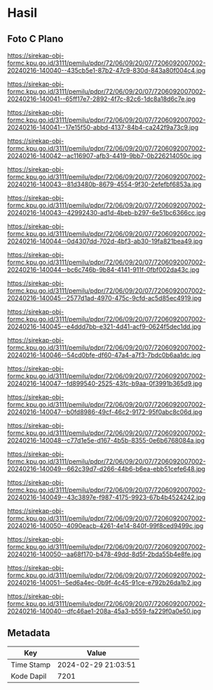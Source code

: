 # Hasil

## Foto C Plano

https://sirekap-obj-formc.kpu.go.id/3111/pemilu/pdpr/72/06/09/20/07/7206092007002-20240216-140040--435cb5e1-87b2-47c9-830d-843a80f004c4.jpg

https://sirekap-obj-formc.kpu.go.id/3111/pemilu/pdpr/72/06/09/20/07/7206092007002-20240216-140041--65ff17e7-2892-4f7c-82c6-1dc8a18d6c7e.jpg

https://sirekap-obj-formc.kpu.go.id/3111/pemilu/pdpr/72/06/09/20/07/7206092007002-20240216-140041--17e15f50-abbd-4137-84b4-ca242f9a73c9.jpg

https://sirekap-obj-formc.kpu.go.id/3111/pemilu/pdpr/72/06/09/20/07/7206092007002-20240216-140042--ac116907-afb3-4419-9bb7-0b226214050c.jpg

https://sirekap-obj-formc.kpu.go.id/3111/pemilu/pdpr/72/06/09/20/07/7206092007002-20240216-140043--81d3480b-8679-4554-9f30-2efefbf6853a.jpg

https://sirekap-obj-formc.kpu.go.id/3111/pemilu/pdpr/72/06/09/20/07/7206092007002-20240216-140043--42992430-ad1d-4beb-b297-6e51bc6366cc.jpg

https://sirekap-obj-formc.kpu.go.id/3111/pemilu/pdpr/72/06/09/20/07/7206092007002-20240216-140044--0d4307dd-702d-4bf3-ab30-19fa821bea49.jpg

https://sirekap-obj-formc.kpu.go.id/3111/pemilu/pdpr/72/06/09/20/07/7206092007002-20240216-140044--bc6c746b-9b84-4141-911f-0fbf002da43c.jpg

https://sirekap-obj-formc.kpu.go.id/3111/pemilu/pdpr/72/06/09/20/07/7206092007002-20240216-140045--2577d1ad-4970-475c-9cfd-ac5d85ec4919.jpg

https://sirekap-obj-formc.kpu.go.id/3111/pemilu/pdpr/72/06/09/20/07/7206092007002-20240216-140045--e4ddd7bb-e321-4d41-acf9-0624f5dec1dd.jpg

https://sirekap-obj-formc.kpu.go.id/3111/pemilu/pdpr/72/06/09/20/07/7206092007002-20240216-140046--54cd0bfe-df60-47a4-a7f3-7bdc0b6aa1dc.jpg

https://sirekap-obj-formc.kpu.go.id/3111/pemilu/pdpr/72/06/09/20/07/7206092007002-20240216-140047--fd899540-2525-43fc-b9aa-0f3991b365d9.jpg

https://sirekap-obj-formc.kpu.go.id/3111/pemilu/pdpr/72/06/09/20/07/7206092007002-20240216-140047--b0fd8986-49cf-46c2-9172-95f0abc8c06d.jpg

https://sirekap-obj-formc.kpu.go.id/3111/pemilu/pdpr/72/06/09/20/07/7206092007002-20240216-140048--c77d1e5e-d167-4b5b-8355-0e6b6768084a.jpg

https://sirekap-obj-formc.kpu.go.id/3111/pemilu/pdpr/72/06/09/20/07/7206092007002-20240216-140049--662c39d7-d266-44b6-b6ea-ebb51cefe648.jpg

https://sirekap-obj-formc.kpu.go.id/3111/pemilu/pdpr/72/06/09/20/07/7206092007002-20240216-140049--43c3897e-f987-4175-9923-67b4b4524242.jpg

https://sirekap-obj-formc.kpu.go.id/3111/pemilu/pdpr/72/06/09/20/07/7206092007002-20240216-140050--4090eacb-4261-4e14-840f-99f8ced9499c.jpg

https://sirekap-obj-formc.kpu.go.id/3111/pemilu/pdpr/72/06/09/20/07/7206092007002-20240216-140050--aa68f170-b478-49dd-8d5f-2bda55b4e8fe.jpg

https://sirekap-obj-formc.kpu.go.id/3111/pemilu/pdpr/72/06/09/20/07/7206092007002-20240216-140051--5ed6a4ec-0b9f-4c45-91ce-e792b26da1b2.jpg

https://sirekap-obj-formc.kpu.go.id/3111/pemilu/pdpr/72/06/09/20/07/7206092007002-20240216-140040--dfc46ae1-208a-45a3-b559-fa229f0a0e50.jpg


## Metadata

| Key        | Value               |
| ---------- | ------------------- |
| Time Stamp | 2024-02-29 21:03:51 |
| Kode Dapil | 7201                |



